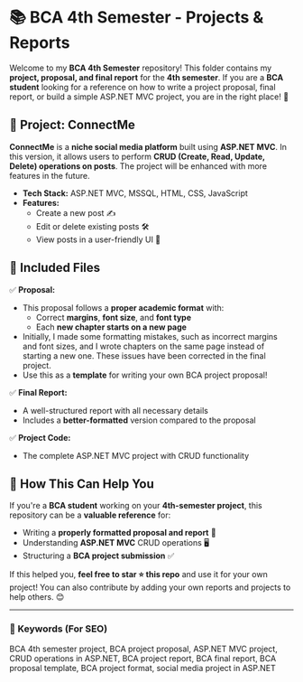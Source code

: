 # 📚 BCA 4th Semester - Projects & Reports

Welcome to my **BCA 4th Semester** repository! This folder contains my **project, proposal, and final report** for the **4th semester**. If you are a **BCA student** looking for a reference on how to write a project proposal, final report, or build a simple ASP.NET MVC project, you are in the right place! 🚀

## 📌 Project: ConnectMe
**ConnectMe** is a **niche social media platform** built using **ASP.NET MVC**. In this version, it allows users to perform **CRUD (Create, Read, Update, Delete) operations on posts**. The project will be enhanced with more features in the future.

- **Tech Stack:** ASP.NET MVC, MSSQL, HTML, CSS, JavaScript
- **Features:**
  - Create a new post ✍️
  - Edit or delete existing posts 🛠️
  - View posts in a user-friendly UI 📜

## 📄 Included Files
✅ **Proposal:**
- This proposal follows a **proper academic format** with:
  - Correct **margins**, **font size**, and **font type**
  - Each **new chapter starts on a new page**
- Initially, I made some formatting mistakes, such as incorrect margins and font sizes, and I wrote chapters on the same page instead of starting a new one. These issues have been corrected in the final project.
- Use this as a **template** for writing your own BCA project proposal!

✅ **Final Report:**
- A well-structured report with all necessary details
- Includes a **better-formatted** version compared to the proposal

✅ **Project Code:**
- The complete ASP.NET MVC project with CRUD functionality

## 🚀 How This Can Help You
If you're a **BCA student** working on your **4th-semester project**, this repository can be a **valuable reference** for:
- Writing a **properly formatted proposal and report** 📑
- Understanding **ASP.NET MVC** CRUD operations 🖥️
- Structuring a **BCA project submission** ✅

If this helped you, **feel free to star ⭐ this repo** and use it for your own project! You can also contribute by adding your own reports and projects to help others. 😊

---

### 🔎 Keywords (For SEO)
BCA 4th semester project, BCA project proposal, ASP.NET MVC project, CRUD operations in ASP.NET, BCA project report, BCA final report, BCA proposal template, BCA project format, social media project in ASP.NET

